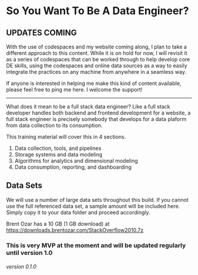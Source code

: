 # So You Want To Be A Data Engineer?

## UPDATES COMING ##

With the use of codespaces and my website coming along, I plan to take a different approach to this content. While it is on hold for now, I will revisit it as a series of codespaces that can be worked through to help develop core DE skills, using the codespaces and online data sources as a way to easily integrate the practices on any machine from anywhere in a seamless way. 

If anyone is interested in helping me make this kind of content available, please feel free to ping me here. I welcome the support!

--------------------------------------------
What does it mean to be a full stack data engineer? Like a full stack developer handles both backend and frontend development for a website, a full stack engineer is precisely somebody that develops for a data plaform from data collection to its consumption. 

This training material will cover this in 4 sections. 

1. Data collection, tools, and pipelines
1. Storage systems and data modeling
1. Algorithms for analytics and dimensional modeling
1. Data consumption, reporting, and dashboarding

## Data Sets

We will use a number of large data sets throughout this build. If you cannot use the full referenced data set, a sample amount will be included here. Simply copy it to your data folder and proceed accordingly.

Brent Ozar has a 10 GB (1 GB download) at https://downloads.brentozar.com/StackOverflow2010.7z

### This is very MVP at the moment and will be updated regularly until version 1.0

###### version 0.1.0
